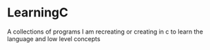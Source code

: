 # LearningC
A collections of programs I am recreating or creating in c to learn the language and low level concepts
